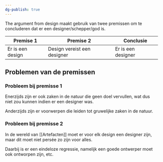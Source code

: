 ```yaml
---
dg-publish: true
---
```

The argument from design maakt gebruik van twee premissen om te concluderen dat er een designer/schepper/god is.

Premise 1 | Premise  2 | Conclusie
-- | -- | --
Er is een design | Design vereist een designer | Er is een designer

## Problemen van de premissen
### Probleem bij premisse 1
Enerzijds zijn er ook zaken in de natuur die geen doel vervullen, wat dus niet zou kunnen indien er een designer was.

Anderzijds zijn er voorwerpen die leiden tot gruwelijke zaken in de natuur.

### Probleem bij premisse 2
In de wereld van [[Artefacten]] moet er voor elk design een designer zijn, maar dit moet niet persée zo zijn voor alles.

Daarbij is er een eindeloze regressie, namelijk een goede ontwerper moet ook ontworpen zijn, etc.

